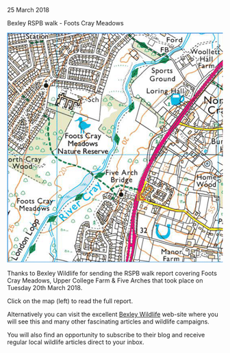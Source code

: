 25 March 2018

Bexley RSPB walk - Foots Cray Meadows

[](http://www.northcrayresidents.org.uk/posters/poster151.pdf)

![Image](images/nm0448_1.gif)

Thanks to Bexley Wildlife for sending the RSPB walk report covering Foots Cray Meadows, Upper College Farm & Five Arches that took place on Tuesday 20th March 2018.

Click on the map (left) to read the full report.

Alternatively you can visit the excellent [Bexley Wildlife](http://www.bexleywildlife.org/) web-site where you will see this and many other fascinating articles and wildlife campaigns.

You will also find an opportunity to subscribe to their blog and receive regular local wildlife articles direct to your inbox.
